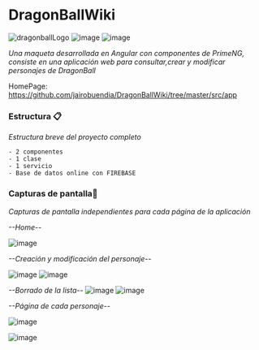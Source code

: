 # DragonBallWiki

![dragonballLogo](https://user-images.githubusercontent.com/55530657/145694559-38ead340-d1e2-454a-8173-4d0c9fbd565d.png)
![image](https://user-images.githubusercontent.com/55530657/145694548-3037198e-4d67-432a-9ba9-984ad7ccc5bb.png) ![image](https://user-images.githubusercontent.com/55530657/145694378-2c45f423-cb36-466c-bc95-092f16dd64ff.png)


_Una maqueta desarrollada en Angular con componentes de PrimeNG, consiste en una aplicación web para consultar,crear y modificar personajes de DragonBall_

HomePage: https://github.com/jairobuendia/DragonBallWiki/tree/master/src/app

### Estructura 📋

_Estructura breve del proyecto completo_

```
- 2 componentes
- 1 clase
- 1 servicio
- Base de datos online con FIREBASE
```

### Capturas de pantalla🔧

_Capturas de pantalla independientes para cada página de la aplicación_

_--Home--_

![image](https://user-images.githubusercontent.com/55530657/157670208-fdcfd3c9-ecc4-4c73-a910-3696c449cfb8.png)

_--Creación y modificación del personaje--_

![image](https://user-images.githubusercontent.com/55530657/157670414-b51c5cec-47e8-477c-b128-685e69f03f46.png)
![image](https://user-images.githubusercontent.com/55530657/157670436-38501af5-919d-452d-9879-b275cf37943e.png)

_--Borrado de la lista--_
![image](https://user-images.githubusercontent.com/55530657/157671835-73bbc89a-9bae-406a-bffa-2de31fde893d.png)
![image](https://user-images.githubusercontent.com/55530657/157671712-14067ed2-5601-42ce-8b90-55ddb0f7f09d.png)


_--Página de cada personaje--_

![image](https://user-images.githubusercontent.com/55530657/145694518-c75ab8f8-d59f-4c26-af5c-760213b1ba25.png)

![image](https://user-images.githubusercontent.com/55530657/145694533-b51c182f-3d93-4270-9648-01d2bd1c8d0b.png)


